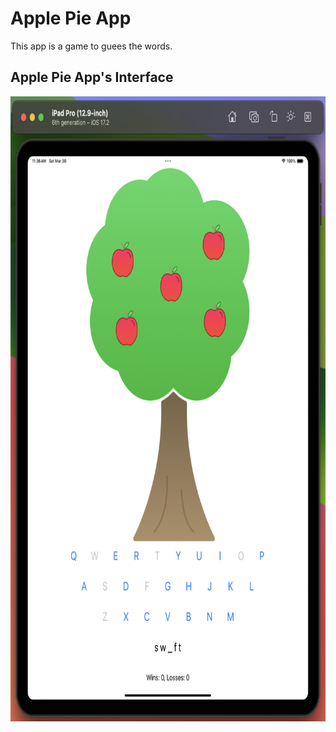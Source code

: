 # Apple Pie App

This app is a game to guees the words. 

## Apple Pie App's Interface
<img src="interface.png" height="1000">

